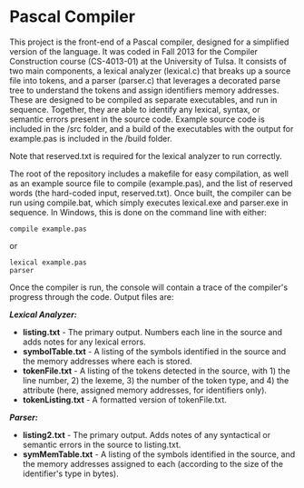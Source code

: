 Pascal Compiler
===============

This project is the front-end of a Pascal compiler, designed for a simplified version of the language. It was coded in Fall 2013 for the Compiler Construction course (CS-4013-01) at the University of Tulsa. It consists of two main components, a lexical analyzer (lexical.c) that breaks up a source file into tokens, and a parser (parser.c) that leverages a decorated parse tree to understand the tokens and assign identifiers memory addresses. These are designed to be compiled as separate executables, and run in sequence. Together, they are able to identify any lexical, syntax, or semantic errors present in the source code. Example source code is included in the /src folder, and a build of the executables with the output for example.pas is included in the /build folder.

Note that reserved.txt is required for the lexical analyzer to run correctly.

The root of the repository includes a makefile for easy compilation, as well as an example source file to compile (example.pas), and the list of reserved words (the hard-coded input, reserved.txt). Once built, the compiler can be run using compile.bat, which simply executes lexical.exe and parser.exe in sequence. In Windows, this is done on the command line with either:

```
compile example.pas
```

or

```
lexical example.pas
parser
```

Once the compiler is run, the console will contain a trace of the compiler's progress through the code. Output files are:

**_Lexical Analyzer:_**

* **listing.txt** - The primary output. Numbers each line in the source and adds notes for any lexical errors.
* **symbolTable.txt** - A listing of the symbols identified in the source and the memory addresses where each is stored.
* **tokenFile.txt** - A listing of the tokens detected in the source, with 1) the line number, 2) the lexeme, 3) the number of the token type, and 4) the attribute (here, assigned memory addresses, for identifiers only).
* **tokenListing.txt** - A formatted version of tokenFile.txt.

**_Parser:_**

* **listing2.txt** - The primary output. Adds notes of any syntactical or semantic errors in the source to listing.txt.
* **symMemTable.txt** - A listing of the symbols identified in the source, and the memory addresses assigned to each (according to the size of the identifier's type in bytes).
